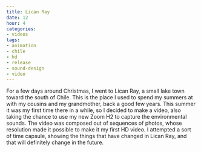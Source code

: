 ```yaml
---
title: Lican Ray
date: 12
hour: 4
categories:
- videos
tags:
- animation
- chile
- hd
- release
- sound-design
- video
---
```


<video-embed service="vimeo" id="8564030" width="500" height="281" />

For a few days around Christmas, I went to Lican Ray, a small lake town toward the south of Chile. This is the place I used to spend my summers at with my cousins and my grandmother, back a good few years. This summer it was my first time there in a while, so I decided to make a video, also taking the chance to use my new Zoom H2 to capture the environmental sounds. The video was composed out of sequences of photos, whose resolution made it possible to make it my first HD video. I attempted a sort of time capsule, showing the things that have changed in Lican Ray, and that will definitely change in the future.
